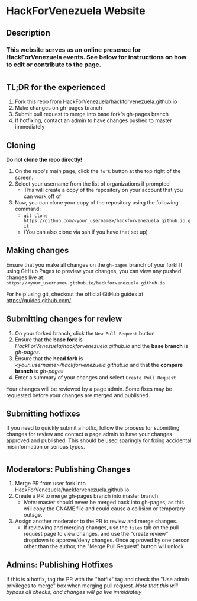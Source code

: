 # HackForVenezuela Website

## Description
### This website serves as an online presence for HackForVenezuela events. See below for instructions on how to edit or contribute to the page.

#

## TL;DR for the experienced
1. Fork this repo from HackForVenezuela/hackforvenezuela.github.io
2. Make changes on gh-pages branch
3. Submit pull request to merge into base fork's gh-pages branch
4. If hotfixing, contact an admin to have changes pushed to master immediately

## Cloning
**Do not clone the repo directly!**
1. On the repo's main page, click the `fork` button at the top right of the screen.
2. Select your username from the list of organizations if prompted
    - This will create a copy of the repository on your account that you can work off of
3. Now, you can clone your copy of the repository using the following command:
    - ```git clone https://github.com/<your_username>/hackforvenezuela.github.io.git```
    - (You can also clone via ssh if you have that set up)

## Making changes
Ensure that you make all changes on the `gh-pages` branch of your fork! If using GitHub Pages to preview your changes, you can view any pushed changes live at:
```https://<your_username>.github.io/hackforvenezuela.github.io```

For help using git, checkout the official GitHub guides at https://guides.github.com/.

## Submitting changes for review
1. On your forked branch, click the `New Pull Request` button
2. Ensure that the **base fork** is *HackForVenezuela/hackforvenezuela.github.io* and the **base branch** is *gh-pages*.
3. Ensure that the **head fork** is *<your_username>/hackforvenezuela.github.io* and that the **compare branch** is *gh-pages*
4. Enter a summary of your changes and select `Create Pull Request`

Your changes will be reviewed by a page admin. Some fixes may be requested before your changes are merged and published.

## Submitting hotfixes
If you need to quickly submit a hotfix, follow the process for submitting changes for review and contact a page admin to have your changes approved and published. This should be used sparingly for fixing accidental misinformation or serious typos.

#

## Moderators: Publishing Changes
1. Merge PR from user fork into HackForVenezuela/hackforvenezuela.github.io
2. Create a PR to merge gh-pages branch into master branch
    - *Note:* master should never be merged back into gh-pages, as this will copy the CNAME file and could cause a collision or temporary outage.
3. Assign another moderator to the PR to review and merge changes.
    - If reviewing and merging changes, use the `files` tab on the pull request page to view changes, and use the "create review" dropdown to approve/deny changes. Once approved by one person other than the author, the "Merge Pull Request" button will unlock

## Admins: Publishing Hotfixes
If this is a hotfix, tag the PR with the "hotfix" tag and check the "Use admin privileges to merge" box when merging pull request. *Note that this will bypass all checks, and changes will go live immidiately*